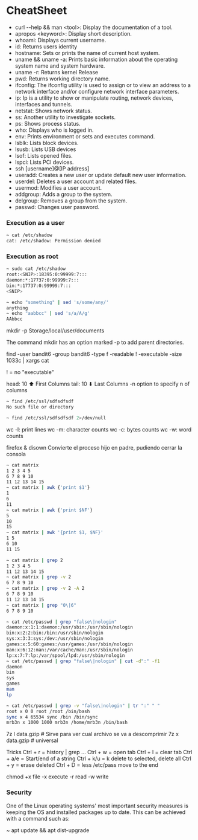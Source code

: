 # CheatSheet

* curl --help && man \<tool\>: Display the documentation of a tool.
* apropos \<keyword\>: Display short description.
* whoami: Displays current username.
* id: Returns users identity
* hostname: Sets or prints the name of current host system.
* uname && uname -a:	Prints basic information about the operating system name and system hardware.
* uname -r: Returns kernel Release
* pwd: Returns working directory name.
* ifconfig: The ifconfig utility is used to assign or to view an address to a network interface and/or configure network interface parameters.
* ip: Ip is a utility to show or manipulate routing, network devices, interfaces and tunnels.
* netstat: Shows network status.
* ss: Another utility to investigate sockets.
* ps: Shows process status.
* who: Displays who is logged in.
* env: Prints environment or sets and executes command.
* lsblk: Lists block devices.
* lsusb: Lists USB devices
* lsof: Lists opened files.
* lspci: Lists PCI devices.
* ssh [username]@[IP address]
* useradd: Creates a new user or update default new user information.
* userdel: Deletes a user account and related files.
* usermod: Modifies a user account.
* addgroup: Adds a group to the system.
* delgroup:	Removes a group from the system.
* passwd: Changes user password.

### Execution as a user
```sh
~ cat /etc/shadow
cat: /etc/shadow: Permission denied
```

### Execution as root
```sh
~ sudo cat /etc/shadow
root:<SNIP>:18395:0:99999:7:::
daemon:*:17737:0:99999:7:::
bin:*:17737:0:99999:7:::
<SNIP>
```

```sh
~ echo "something" | sed 's/some/any/'
anything
~ echo "aabbcc" | sed 's/a/A/g'
AAbbcc
```

mkdir -p Storage/local/user/documents

The command mkdir has an option marked -p to add parent directories.

find -user bandit6 -group bandit6 -type f -readable ! -executable -size 1033c | xargs cat

! = no "executable"

head: 10 ⬆ First Columns 
tail: 10 ⬇ Last Columns
-n option to specify n of columns

```sh
~ find /etc/ssl/sdfsdfsdf
No such file or directory

~ find /etc/ssl/sdfsdfsdf 2>/dev/null
```

wc -l: print lines
wc -m: character counts
wc -c: bytes counts
wc -w: word counts

firefox &
disown
Convierte el proceso hijo en padre, pudiendo cerrar la consola

```bash
~ cat matrix
1 2 3 4 5
6 7 8 9 10
11 12 13 14 15
~ cat matrix | awk {'print $1'}
1
6
11
~ cat matrix | awk {'print $NF'}
5
10
15
~ cat matrix | awk '{print $1, $NF}'
1 5
6 10
11 15
```

```bash
~ cat matrix | grep 2
1 2 3 4 5
11 12 13 14 15
~ cat matrix | grep -v 2
6 7 8 9 10
~ cat matrix | grep -v 2 -A 2
6 7 8 9 10
11 12 13 14 15
~ cat matrix | grep "0\|6"
6 7 8 9 10
```

```bash
~ cat /etc/passwd | grep "false\|nologin"
daemon:x:1:1:daemon:/usr/sbin:/usr/sbin/nologin
bin:x:2:2:bin:/bin:/usr/sbin/nologin
sys:x:3:3:sys:/dev:/usr/sbin/nologin
games:x:5:60:games:/usr/games:/usr/sbin/nologin
man:x:6:12:man:/var/cache/man:/usr/sbin/nologin
lp:x:7:7:lp:/var/spool/lpd:/usr/sbin/nologin
~ cat /etc/passwd | grep "false\|nologin" | cut -d":" -f1
daemon
bin
sys
games
man
lp
```

```bash
~ cat /etc/passwd | grep -v "false\|nologin" | tr ":" " "
root x 0 0 root /root /bin/bash
sync x 4 65534 sync /bin /bin/sync
mrb3n x 1000 1000 mrb3n /home/mrb3n /bin/bash
```

7z l data.gzip # Sirve para ver cual archivo se va a descomprimir
7z x data.gzip # universal

Tricks
Ctrl + r = history | grep ...
Ctrl + w = open tab
Ctrl + l = clear tab
Ctrl + a/e = Start/end of a string
Ctrl + k/u = k delete to selected, delete all
Ctrl + y = erase deleted
Ctrl + D = less /etc/pass move to the end

chmod +x file
-x execute
-r read
-w write

### Security
One of the Linux operating systems' most important security measures is keeping the OS and installed packages up to date. This can be achieved with a command such as:

~ apt update && apt dist-upgrade
